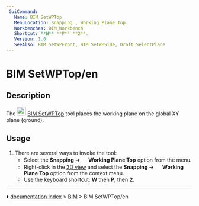 ```yaml
---
 GuiCommand:
   Name: BIM SetWPTop
   MenuLocation: Snapping , Working Plane Top
   Workbenches: BIM_Workbench
   Shortcut: **W** **P** **2**.
   Version: 1.0
   SeeAlso: BIM_SetWPFront, BIM_SetWPSide, Draft_SelectPlane
---
```


# BIM SetWPTop/en

## Description

The <img alt="" src=images/BIM_SetWPTop.svg  style="width:24px;"> [BIM SetWPTop](BIM_SetWPTop.md) tool places the working plane on the global XY plane (ground).

## Usage

1.  There are several ways to invoke the tool:
    -   Select the **Snapping → <img src="images/BIM_SetWPTop.svg" width=16px> Working Plane Top** option from the menu.
    -   Right-click in the [3D view](3D_view.md) and select the **Snapping → <img src="images/BIM_SetWPTop.svg" width=16px> Working Plane Top** option from the context menu.
    -   Use the keyboard shortcut: **W** then **P**, then **2**.



---
⏵ [documentation index](../README.md) > [BIM](BIM_Workbench.md) > BIM SetWPTop/en
